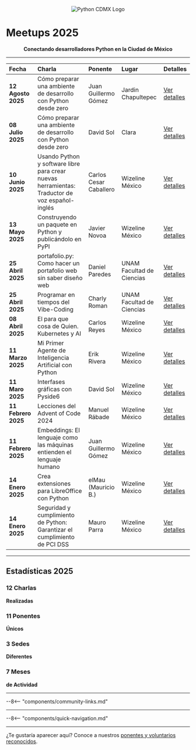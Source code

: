 <div align="center">
  <img src="/images/logo.png" alt="Python CDMX Logo">
</div>

# Meetups 2025 <i class="fas fa-calendar-alt"></i>

<div align="center">
  <b>Conectando desarrolladores Python en la Ciudad de México</b>
</div>

---

| <i class="fas fa-calendar"></i> **Fecha** | <i class="fas fa-microphone"></i> **Charla** | <i class="fas fa-user"></i> **Ponente** | <i class="fas fa-map-marker-alt"></i> **Lugar** | <i class="fas fa-link"></i> **Detalles** |
|:---|:---|:---|:---|:---|
| **12 Agosto 2025** | Cómo preparar una ambiente de desarrollo con Python desde zero | Juan Guillermo Gómez | Jardin Chapultepec | [Ver detalles](202508-agosto) |
| **08 Julio 2025** | Cómo preparar una ambiente de desarrollo con Python desde zero | David Sol | Clara | [Ver detalles](202507-julio) |
| **10 Junio 2025** | Usando Python y software libre para crear nuevas herramientas: Traductor de voz español-inglés | Carlos Cesar Caballero | Wizeline México | [Ver detalles](202506-junio) |
| **13 Mayo 2025** | Construyendo un paquete en Python y publicándolo en PyPI | Javier Novoa | Wizeline México | [Ver detalles](202505-mayo) |
| **25 Abril 2025** | portafolio.py: Como hacer un portafolio web sin saber diseño web | Daniel Paredes | UNAM Facultad de Ciencias | [Ver detalles](202504-unam) |
| **25 Abril 2025** | Programar en tiempos del Vibe-Coding | Charly Roman | UNAM Facultad de Ciencias | [Ver detalles](202504-unam) |
| **08 Abril 2025** | El para que cosa de Quien. Kubernetes y AI | Carlos Reyes | Wizeline México | [Ver detalles](202504-abril) |
| **11 Marzo 2025** | Mi Primer Agente de Inteligencia Artificial con Python | Erik Rivera | Wizeline México | [Ver detalles](202503-marzo) |
| **11 Maro 2025** | Interfases gráficas con Pyside6 | David Sol | Wizeline México | [Ver detalles](202503-marzo) |
| **11 Febrero 2025** | Lecciones del Advent of Code 2024 | Manuel Rábade | Wizeline México | [Ver detalles](202502-febrero) |
| **11 Febrero 2025** | Embeddings: El lenguaje como las máquinas entienden el lenguaje humano | Juan Guillermo Gómez | Wizeline México | [Ver detalles](202502-febrero) |
| **14 Enero 2025** | Crea extensiones para LibreOffice con Python | elMau (Mauricio B.) | Wizeline México | [Ver detalles](202501-enero) |
| **14 Enero 2025** | Seguridad y cumplimiento de Python: Garantizar el cumplimiento de PCI DSS | Mauro Parra | Wizeline México | [Ver detalles](202501-enero) |

---

## <i class="fas fa-star"></i> Estadísticas 2025

<div class="stats-grid">

<div class="stat-card">
  <h3><i class="fas fa-microphone"></i> 12 Charlas</h3>
  <p><b>Realizadas</b></p>
</div>

<div class="stat-card">
  <h3><i class="fas fa-users"></i> 11 Ponentes</h3>
  <p><b>Únicos</b></p>
</div>

<div class="stat-card">
  <h3><i class="fas fa-map-marker-alt"></i> 3 Sedes</h3>
  <p><b>Diferentes</b></p>
</div>

<div class="stat-card">
  <h3><i class="fas fa-calendar"></i> 7 Meses</h3>
  <p><b>de Actividad</b></p>
</div>

</div>


---

--8<-- "components/community-links.md"

---

--8<-- "components/quick-navigation.md"

---

¿Te gustaría aparecer aquí? Conoce a nuestros [ponentes y voluntarios reconocidos](../../comunidad/como-contribuir).
